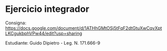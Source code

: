 # Ejercicio integrador

Consigna:
https://docs.google.com/document/d/1ATHhGMtOSj5tFqF2dtGtuXwCqvXptLKCgukbphVPw44/edit?usp=sharing

Estudiante:
Guido Dipietro - Leg. N. 171.666-9

